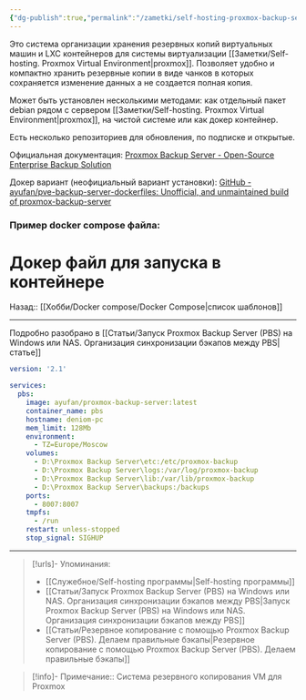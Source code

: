 ```yaml
---
{"dg-publish":true,"permalink":"/zametki/self-hosting-proxmox-backup-server-pbs/","created":"2024-07-03 20:03","updated":"2024-09-24T22:55:52+03:00"}
---
```


Это система организации хранения резервных копий виртуальных машин и LXC контейнеров для системы виртуализации [[Заметки/Self-hosting. Proxmox Virtual Environment\|proxmox]]. Позволяет удобно и компактно хранить резервные копии в виде чанков в которых сохраняется изменение данных а не создается полная копия.

Может быть установлен несколькими методами: как отдельный пакет debian рядом с сервером [[Заметки/Self-hosting. Proxmox Virtual Environment\|proxmox]], на чистой системе или как докер контейнер.

Есть несколько репозиториев для обновления, по подписке и открытые.

Официальная документация: [Proxmox Backup Server - Open-Source Enterprise Backup Solution](https://www.proxmox.com/en/proxmox-backup-server/overview)

Докер вариант (неофициальный вариант установки): [GitHub - ayufan/pve-backup-server-dockerfiles: Unofficial, and unmaintained build of proxmox-backup-server](https://github.com/ayufan/pve-backup-server-dockerfiles) 

### Пример docker compose файла:

<div class="transclusion internal-embed is-loaded"><div class="markdown-embed">

<div class="markdown-embed-title">

# Докер файл для запуска в контейнере

</div>



Назад:: [[Хобби/Docker compose/Docker Compose\|список шаблонов]]

---
Подробно разобрано в [[Статьи/Запуск Proxmox Backup Server (PBS) на Windows или NAS. Организация синхронизации бэкапов между PBS\|статье]]

```yaml
version: '2.1'

services:
  pbs:
    image: ayufan/proxmox-backup-server:latest
    container_name: pbs
    hostname: deniom-pc
    mem_limit: 128Mb
    environment:
      - TZ=Europe/Moscow
    volumes:
      - D:\Proxmox Backup Server\etc:/etc/proxmox-backup
      - D:\Proxmox Backup Server\logs:/var/log/proxmox-backup
      - D:\Proxmox Backup Server\lib:/var/lib/proxmox-backup
      - D:\Proxmox Backup Server\backups:/backups
    ports:
      - 8007:8007
    tmpfs:
      - /run
    restart: unless-stopped
    stop_signal: SIGHUP
```



</div></div>


---
> [!urls]- Упоминания:
> - [[Служебное/Self-hosting программы\|Self-hosting программы]]
> - [[Статьи/Запуск Proxmox Backup Server (PBS) на Windows или NAS. Организация синхронизации бэкапов между PBS\|Запуск Proxmox Backup Server (PBS) на Windows или NAS. Организация синхронизации бэкапов между PBS]]
> - [[Статьи/Резервное копирование с помощью Proxmox Backup Server (PBS). Делаем правильные бэкапы\|Резервное копирование с помощью Proxmox Backup Server (PBS). Делаем правильные бэкапы]]

> [!info]-
> Примечание:: Система резервного копирования VM для Proxmox